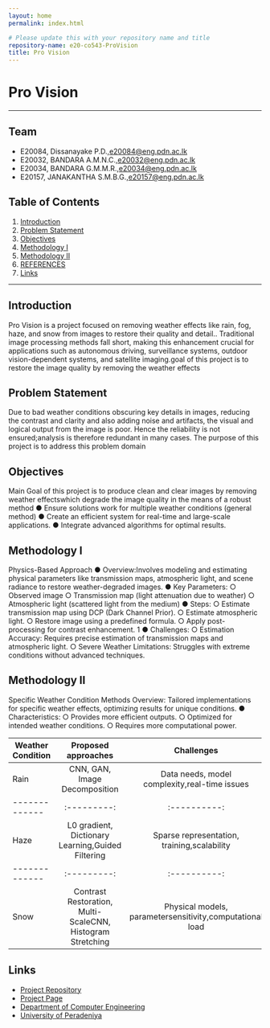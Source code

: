 ```yaml
---
layout: home
permalink: index.html

# Please update this with your repository name and title
repository-name: e20-co543-ProVision
title: Pro Vision
---
```


[comment]: # "This is the standard layout for the project, but you can clean this and use your own template"


# Pro Vision

---

## Team
-  E20084, Dissanayake P.D.,e20084@eng.pdn.ac.lk <br>
-  E20032, BANDARA A.M.N.C.,e20032@eng.pdn.ac.lk <br>
-  E20034, BANDARA G.M.M.R.,e20034@eng.pdn.ac.lk <br>
-  E20157, JANAKANTHA S.M.B.G.,e20157@eng.pdn.ac.lk <br>

## Table of Contents
1. [Introduction](#introduction)
2. [Problem Statement](#Problem-Statement )
3. [Objectives](#Objectives)
4. [Methodology I](#Methodology-I)
5. [Methodology II](#Methodology-II)
6. [REFERENCES](#REFERENCES)
7. [Links](#links)

---

## Introduction

Pro Vision is a project focused on removing weather effects like rain, fog, haze, and snow from images to restore their quality and detail.. Traditional image processing methods fall short,
making this enhancement crucial for applications such as autonomous driving, surveillance systems, outdoor vision-dependent systems, and satellite imaging.goal of this project is to restore the image quality by removing the weather effects

## Problem Statement

Due to bad weather conditions obscuring key details in images, reducing the contrast and clarity
and also adding noise and artifacts, the visual and logical output from the image is poor. Hence
the reliability is not ensured;analysis is therefore redundant in many cases. The purpose of this
project is to address this problem domain

## Objectives
Main Goal of this project is to produce clean and clear images by removing weather effectswhich degrade the image quality in the means of a robust method
● Ensure solutions work for multiple weather conditions (general method)
● Create an efficient system for real-time and large-scale applications.
● Integrate advanced algorithms for optimal results.


## Methodology I
Physics-Based Approach
   ● Overview:Involves modeling and estimating physical parameters like transmission maps, atmospheric light, and   scene radiance to restore weather-degraded images.
● Key Parameters:
      ○ Observed image
      ○ Transmission map (light attenuation due to weather)
      ○ Atmospheric light (scattered light from the medium)
● Steps:
      ○ Estimate transmission map using DCP (Dark Channel Prior).
      ○ Estimate atmospheric light.
      ○ Restore image using a predefined formula.
      ○ Apply post-processing for contrast enhancement.
1
● Challenges:
      ○ Estimation Accuracy: Requires precise estimation of transmission         maps and atmospheric light.
      ○ Severe Weather Limitations: Struggles with extreme conditions            without advanced techniques.


## Methodology II 

Specific Weather Condition Methods
Overview:
Tailored implementations for specific weather effects, optimizing results for unique conditions.
● Characteristics:
      ○ Provides more efficient outputs.
      ○ Optimized for intended weather conditions.
      ○ Requires more computational power.

  | Weather Condition | Proposed approaches | Challenges  |
| ------------- |:---------:|:----------:|
| Rain   |CNN, GAN, Image Decomposition|Data needs, model complexity,real-time issues| 
| ------------- |:---------:|:----------:|
|Haze  | L0 gradient, Dictionary Learning,Guided Filtering |Sparse representation, training,scalability | 
| ------------- |:---------:|:----------:|-------:|
| Snow | Contrast Restoration, Multi-ScaleCNN, Histogram Stretching| Physical models, parametersensitivity,computational load | 

       

## Links

- [Project Repository](https://github.com/cepdnaclk/e20-co543-ProVision/)
- [Project Page](https://cepdnaclk.github.io/e20-co543-ProVision/)
- [Department of Computer Engineering](http://www.ce.pdn.ac.lk/)
- [University of Peradeniya](https://eng.pdn.ac.lk/)
